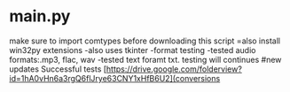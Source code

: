 # main.py

make sure to import comtypes before downloading this script
=also install win32py extensions
-also uses tkinter
-format testing
-tested audio formats:.mp3, flac, wav
-tested text foramt txt. testing will continues
#new updates
Successful tests
[https://drive.google.com/folderview?id=1hA0vHn6a3rgQ6flJrye63CNY1xHfB6U2](conversions
